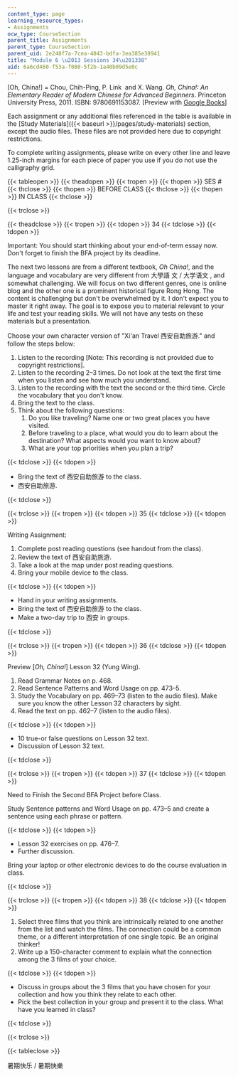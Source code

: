 ```yaml
---
content_type: page
learning_resource_types:
- Assignments
ocw_type: CourseSection
parent_title: Assignments
parent_type: CourseSection
parent_uid: 2e248f7a-7cea-4043-bdfa-3ea385e38941
title: "Module 6 \u2013 Sessions 34\u201338"
uid: 6a6cd460-f53a-f080-5f2b-1a40b09d5e0c
---
```


\[Oh, China!\] = Chou, Chih-Ping, P. Link  and X. Wang. _Oh, China!: An Elementary Reader of Modern Chinese for Advanced Beginners_. Princeton University Press, 2011. ISBN: 9780691153087. \[Preview with [Google Books](http://books.google.com/books?id=XaXVAAAAQBAJ&printsec=frontcover)\]

Each assignment or any additional files referenced in the table is available in the [Study Materials]({{< baseurl >}}/pages/study-materials) section,  except the audio files. These files are not provided here due to copyright restrictions.

To complete writing assignments, please write on every other line and leave 1.25-inch margins for each piece of paper you use if you do not use the calligraphy grid.

{{< tableopen >}}
{{< theadopen >}}
{{< tropen >}}
{{< thopen >}}
SES #
{{< thclose >}}
{{< thopen >}}
BEFORE CLASS
{{< thclose >}}
{{< thopen >}}
IN CLASS
{{< thclose >}}

{{< trclose >}}

{{< theadclose >}}
{{< tropen >}}
{{< tdopen >}}
34
{{< tdclose >}}
{{< tdopen >}}


Important: You should start thinking about your end-of-term essay now. Don't forget to finish the BFA project by its deadline.

The next two lessons are from a different textbook, _Oh China!_, and the language and vocabulary are very different from 大學語 文 / 大学语文 , and somewhat challenging. We will focus on two different genres, one is online blog and the other one is a prominent historical figure Rong Hong. The content is challenging but don't be overwhelmed by it. I don't expect you to master it right away. The goal is to expose you to material relevant to your life and test your reading skills. We will not have any tests on these materials but a presentation.

Choose your own character version of "Xi'an Travel 西安自助旅游." and follow the steps below:  

1.  Listen to the recording \[Note: This recording is not provided due to copyright restrictions\].
2.  Listen to the recording 2–3 times. Do not look at the text the first time when you listen and see how much you understand.
3.  Listen to the recording with the text the second or the third time. Circle the vocabulary that you don't know.
4.  Bring the text to the class.
5.  Think about the following questions:
    1.  Do you like traveling? Name one or two great places you have visited.
    2.  Before traveling to a place, what would you do to learn about the destination? What aspects would you want to know about?
    3.  What are your top priorities when you plan a trip?


{{< tdclose >}}
{{< tdopen >}}


*   Bring the text of 西安自助旅游 to the class.
*   西安自助旅游.


{{< tdclose >}}

{{< trclose >}}
{{< tropen >}}
{{< tdopen >}}
35
{{< tdclose >}}
{{< tdopen >}}


Writing Assignment:

1.  Complete post reading questions (see handout from the class).
2.  Review the text of 西安自助旅游.
3.  Take a look at the map under post reading questions.
4.  Bring your mobile device to the class.


{{< tdclose >}}
{{< tdopen >}}


*   Hand in your writing assignments.
*   Bring the text of 西安自助旅游 to the class.
*   Make a two-day trip to 西安 in groups.


{{< tdclose >}}

{{< trclose >}}
{{< tropen >}}
{{< tdopen >}}
36
{{< tdclose >}}
{{< tdopen >}}


Preview \[_Oh, China!_\] Lesson 32 (Yung Wing).

1.  Read Grammar Notes on p. 468.
2.  Read Sentence Patterns and Word Usage on pp. 473–5.
3.  Study the Vocabulary on pp. 469–73 (listen to the audio files). Make sure you know the other Lesson 32 characters by sight.
4.  Read the text on pp. 462–7 (listen to the audio files).


{{< tdclose >}}
{{< tdopen >}}


*   10 true-or false questions on Lesson 32 text.
*   Discussion of Lesson 32 text.


{{< tdclose >}}

{{< trclose >}}
{{< tropen >}}
{{< tdopen >}}
37
{{< tdclose >}}
{{< tdopen >}}


Need to Finish the Second BFA Project before Class.

Study Sentence patterns and Word Usage on pp. 473–5 and create a sentence using each phrase or pattern.


{{< tdclose >}}
{{< tdopen >}}


*   Lesson 32 exercises on pp. 476–7.
*   Further discussion.

Bring your laptop or other electronic devices to do the course evaluation in class.


{{< tdclose >}}

{{< trclose >}}
{{< tropen >}}
{{< tdopen >}}
38
{{< tdclose >}}
{{< tdopen >}}


1.  Select three films that you think are intrinsically related to one another from the list and watch the films. The connection could be a common theme, or a different interpretation of one single topic. Be an original thinker!
2.  Write up a 150-character comment to explain what the connection among the 3 films of your choice.


{{< tdclose >}}
{{< tdopen >}}


*   Discuss in groups about the 3 films that you have chosen for your collection and how you think they relate to each other.
*   Pick the best collection in your group and present it to the class. What have you learned in class?


{{< tdclose >}}

{{< trclose >}}

{{< tableclose >}}

暑期快乐 / 暑期快樂